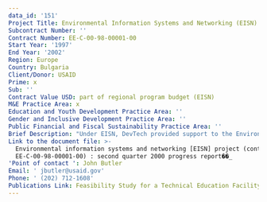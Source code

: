 ```yaml
---
data_id: '151'
Project Title: Environmental Information Systems and Networking (EISN)
Subcontract Number: ''
Contract Number: EE-C-00-98-00001-00
Start Year: '1997'
End Year: '2002'
Region: Europe
Country: Bulgaria
Client/Donor: USAID
Prime: x
Sub: ''
Contract Value USD: part of regional program budget (EISN)
M&E Practice Area: x
Education and Youth Development Practice Area: ''
Gender and Inclusive Development Practice Area: ''
Public Financial and Fiscal Sustainability Practice Area: ''
Brief Description: "Under EISN, DevTech provided support to the Environment and Natural Resources (ENR) Division of the Bureau for Europe and Eurasia. The support ranged from assisting with management of Regulation 216 compliance to supporting EcoLinks (an environmental trade program). The EISN Project gave DevTech the opportunity to implement several different activities. Examples of these include:\r\n\r\nBiodiversity Assessments��_DevTech provided technical expertise to the USAID Missions in Bulgaria and Serbia/Montenegro to develop strategic biodiversity assessments in conjunction with their five-year strategies. Country needs were identified and analyzed to provide concrete recommendations for strengthening the Missions' environmental portfolios.\r\n\r\nTechnical Review of Biodiversity Assessments��_DevTech performed a technical review and evaluation of the results of five assessments from the Central Asia Region conducted by another firm to ensure the thoroughness and accuracy of the environmental information and usefulness of the recommendations. During the review, DevTech identified several areas in the assessments where the Missions could introduce environmental themes into ongoing projects to help them be more cross-cutting.\r\n\r\nAssessment of Priority Issues Regarding Environmental Impacts of Land Privatization in Eastern Europe and Eurasia��_A DevTech team of in-country and US-based specialists conducted an assessment of environmental impacts of land privatization activities in 15 transition countries in Eastern Europe and Eurasia. The field study, commissioned by the Environment and Natural Resources (ENR) Division of the Bureau for Europe and Eurasia, identified environmental impacts, both positive and negative, of land privatization in the region, and outlined priority focal points for USAID during the ongoing land privatization process. The work was completed under tight deadlines within a two-month time frame.\r\n\r\nReport on Progress Made Toward Meeting the E&E Bureau Strategic Objective for Environment��_The assessment of progress made toward achieving development goals is essential for the efficient design of environmental assistance programs. DevTech specialists took stock of developments in transition countries in Eastern Europe and Eurasia and evaluated the environmental performance of beneficiary countries in 1999, 2000, and 2001. The analysis available in the Transition Report was used to evaluate the effectiveness of assistance programs in the region. ENR Division staff have used the information in these reports to provide briefing information to senior management at USAID. The reports also were used as an indicator of which countries were progressing sufficiently to allow a decrease in environmental program support.\r\n\r\nAnalysis of Water and Wastewater Treatment Technologies Applicable to Eastern Europe��_DevTech surveyed promising water and wastewater treatment technologies and prepared an analysis of their suitability in the E&E region. The firm conducted an extensive web search and surveyed more than 20 companies to determine which new technologies might be easily adapted in the region. The output of the report was provided to EcoLinks management to help it with strategy development during the following year.\r\n\r\nTechnical Review of a Risk Assessment Methodology ��_ DevTech reviewed a report intended for use as a risk assessment methodology primer. USAID used the review to require the report provide more focus on the methodology of risk assessment.\r\n\r\nCaspian Environmental Regulatory Partnership Program Workshop on Air Emission Regulation Development��_DevTech provided expert technical assistance in implementing this workshop on air emissions and allowing for oil exploration in Kazakhstan. As part of facilitating the program, DevTech staff moderated the US-Kazakh workshop on implementing air pollution control permits. The meeting ended with general agreement that the working group approach to developing realistic regulatory reform had the potential to be effective."
Link to the document file: >-
  Environmental information systems and networking [EISN] project (contract no.
  EE-C-00-98-00001-00) : second quarter 2000 progress report��_
'Point of contact ': John Butler
Email: ' jbutler@usaid.gov'
Phone: ' (202) 712-1608'
Publications Link: Feasibility Study for a Technical Education Facility in Aceh Province
---
```

